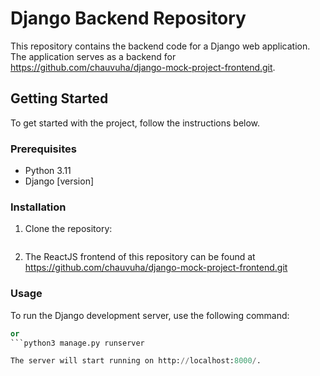 # Django Backend Repository

This repository contains the backend code for a Django web application. The application serves as a backend for https://github.com/chauvuha/django-mock-project-frontend.git.

## Getting Started

To get started with the project, follow the instructions below.

### Prerequisites

- Python 3.11
- Django [version]

### Installation

1. Clone the repository:
   ``` git clone https://github.com/chauvuha/django-mock-project.git
2. The ReactJS frontend of this repository can be found at https://github.com/chauvuha/django-mock-project-frontend.git

### Usage
To run the Django development server, use the following command:

```python manage.py runserver 
or 
```python3 manage.py runserver

The server will start running on http://localhost:8000/.







